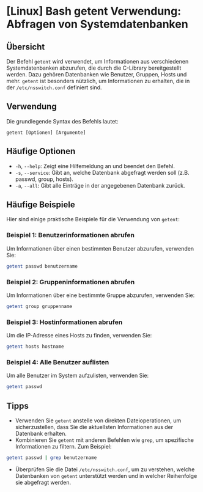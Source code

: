 # [Linux] Bash getent Verwendung: Abfragen von Systemdatenbanken

## Übersicht
Der Befehl `getent` wird verwendet, um Informationen aus verschiedenen Systemdatenbanken abzurufen, die durch die C-Library bereitgestellt werden. Dazu gehören Datenbanken wie Benutzer, Gruppen, Hosts und mehr. `getent` ist besonders nützlich, um Informationen zu erhalten, die in der `/etc/nsswitch.conf` definiert sind.

## Verwendung
Die grundlegende Syntax des Befehls lautet:

```
getent [Optionen] [Argumente]
```

## Häufige Optionen
- `-h`, `--help`: Zeigt eine Hilfemeldung an und beendet den Befehl.
- `-s`, `--service`: Gibt an, welche Datenbank abgefragt werden soll (z.B. passwd, group, hosts).
- `-a`, `--all`: Gibt alle Einträge in der angegebenen Datenbank zurück.

## Häufige Beispiele
Hier sind einige praktische Beispiele für die Verwendung von `getent`:

### Beispiel 1: Benutzerinformationen abrufen
Um Informationen über einen bestimmten Benutzer abzurufen, verwenden Sie:

```bash
getent passwd benutzername
```

### Beispiel 2: Gruppeninformationen abrufen
Um Informationen über eine bestimmte Gruppe abzurufen, verwenden Sie:

```bash
getent group gruppenname
```

### Beispiel 3: Hostinformationen abrufen
Um die IP-Adresse eines Hosts zu finden, verwenden Sie:

```bash
getent hosts hostname
```

### Beispiel 4: Alle Benutzer auflisten
Um alle Benutzer im System aufzulisten, verwenden Sie:

```bash
getent passwd
```

## Tipps
- Verwenden Sie `getent` anstelle von direkten Dateioperationen, um sicherzustellen, dass Sie die aktuellsten Informationen aus der Datenbank erhalten.
- Kombinieren Sie `getent` mit anderen Befehlen wie `grep`, um spezifische Informationen zu filtern. Zum Beispiel:

```bash
getent passwd | grep benutzername
```

- Überprüfen Sie die Datei `/etc/nsswitch.conf`, um zu verstehen, welche Datenbanken von `getent` unterstützt werden und in welcher Reihenfolge sie abgefragt werden.